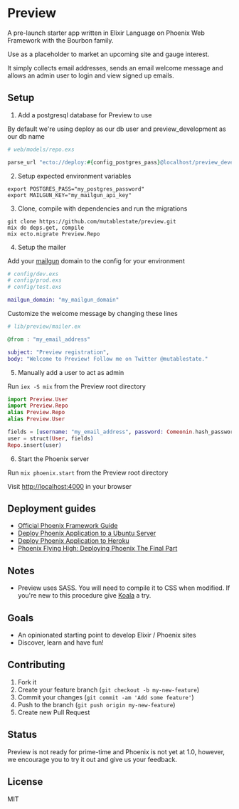 # Preview

A pre-launch starter app written in Elixir Language on Phoenix Web Framework with the Bourbon family.

Use as a placeholder to market an upcoming site and gauge interest.

It simply collects email addresses, sends an email welcome message and allows
an admin user to login and view signed up emails.

## Setup

1. Add a postgresql database for Preview to use

  By default we're using deploy as our db user and preview_development as our db name

  ```elixir    
  # web/models/repo.exs

  parse_url "ecto://deploy:#{config_postgres_pass}@localhost/preview_development"
  ```

2. Setup expected environment variables

  ```
  export POSTGRES_PASS="my_postgres_password"
  export MAILGUN_KEY="my_mailgun_api_key"
  ```

3. Clone, compile with dependencies and run the migrations

  ```
  git clone https://github.com/mutablestate/preview.git
  mix do deps.get, compile
  mix ecto.migrate Preview.Repo
  ```

4. Setup the mailer

  Add your [mailgun](http://www.mailgun.com/) domain to the config for your environment

  ```elixir    
  # config/dev.exs
  # config/prod.exs
  # config/test.exs

  mailgun_domain: "my_mailgun_domain"
  ```

  Customize the welcome message by changing these lines

  ```elixir    
  # lib/preview/mailer.ex

  @from : "my_email_address"

  subject: "Preview registration",
  body: "Welcome to Preview! Follow me on Twitter @mutablestate."
  ```

5. Manually add a user to act as admin

  Run `iex -S mix` from the Preview root directory

  ```elixir
  import Preview.User
  import Preview.Repo
  alias Preview.Repo
  alias Preview.User

  fields = [username: "my_email_address", password: Comeonin.hash_password("my_password")]
  user = struct(User, fields)
  Repo.insert(user)
  ```

6. Start the Phoenix server

  Run `mix phoenix.start` from the Preview root directory

  Visit [http://localhost:4000](http://localhost:4000) in your browser

## Deployment guides

- [Official Phoenix Framework Guide](http://www.phoenixframework.org/v0.7.2/docs/deployment)
- [Deploy Phoenix Application to a Ubuntu Server](http://learnelixir.com/blog/2014/10/16/deploy-phoenix-application-to-a-ubuntu-server/)
- [Deploy Phoenix Application to Heroku](http://learnelixir.com/blog/2014/10/15/deploy-phonenix-application-to-heroku-server/)
- [Phoenix Flying High: Deploying Phoenix The Final Part](http://www.elixirdose.com/post/phoenix-flying-high-deploying-phoenix-the-final-part)

## Notes

- Preview uses SASS. You will need to compile it to CSS when modified. If you're new to this procedure give [Koala](http://koala-app.com) a try.

## Goals

- An opinionated starting point to develop Elixir / Phoenix sites
- Discover, learn and have fun!

## Contributing

1. Fork it
2. Create your feature branch (`git checkout -b my-new-feature`)
3. Commit your changes (`git commit -am 'Add some feature'`)
4. Push to the branch (`git push origin my-new-feature`)
5. Create new Pull Request

## Status

Preview is not ready for prime-time and Phoenix is not yet at 1.0, however, we encourage you to try it out and give us your feedback.

## License
MIT
